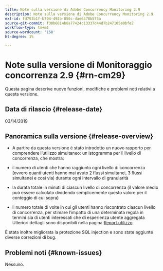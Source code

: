 ```yaml
---
title: Note sulla versione di Adobe Concurrency Monitoring 2.9
description: Note sulla versione di Adobe Concurrency Monitoring 2.9
exl-id: fd793b1f-b704-492b-850c-dae6478b575a
source-git-commit: f30b6814b8a77424c13337d44d7b247105e0bfe2
workflow-type: tm+mt
source-wordcount: '158'
ht-degree: 1%

---
```


# Note sulla versione di Monitoraggio concorrenza 2.9 {#rn-cm29}

Questa pagina descrive nuove funzioni, modifiche e problemi noti relativi a questa versione.

## Data di rilascio {#release-date}

03/14/2019


## Panoramica sulla versione {#release-overview}

* A partire da questa versione è stato introdotto un nuovo rapporto per comprendere l’utilizzo simultaneo: un istogramma per il livello di concorrenza, che mostra:

* il numero di utenti che hanno raggiunto ogni livello di concorrenza (ovvero quanti utenti hanno mai avuto 2 flussi simultanei, 3 flussi simultanei e così via) durante ogni intervallo di granularità
* la durata totale in minuti di ciascun livello di concorrenza (il valore medio può essere calcolato dividendo semplicemente questo valore per il conteggio di cui sopra)
* il numero totale di volte in cui gli utenti hanno riscontrato ciascun livello di concorrenza, per stimare l’impatto di una determinata regola in termini sia di utenti interessati che di esperienza utente aggregata
Ulteriori dettagli sono disponibili nella pagina [Report utilizzo](/help/concurrency-monitoring/cm-usage-reports.md).

È stata inoltre migliorata la protezione SQL injection e sono state aggiunte diverse correzioni di bug.

## Problemi noti {#known-issues}

Nessuno.
